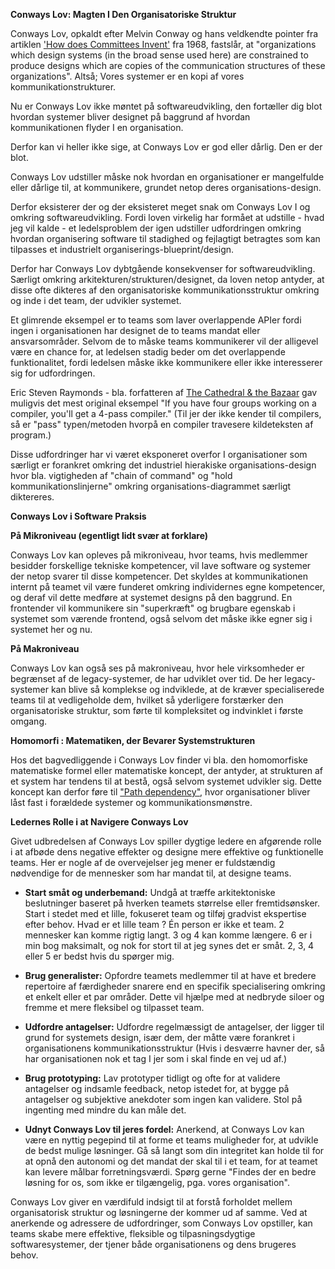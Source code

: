 [//]: # "title: Conway om og om igen."
[//]: # "slug: conway-om-og-om-igen"
[//]: # "pubDate: 18/12/2021 12:01"
[//]: # "lastModified: 14/12/2023 13:07"
[//]: # "excerpt: This is really interesting stuff!!!"
[//]: # "categories: code, acr, azure, easypeasy, iaas"
[//]: # "isPublished: true"


**Conways Lov: Magten I Den Organisatoriske Struktur**

Conways Lov, opkaldt efter Melvin Conway og hans veldkendte pointer fra artiklen ['How does Committees Invent'](https://www.melconway.com/Home/pdf/committees.pdf) fra 1968, fastslår, at "organizations which design systems (in the broad sense used here) are constrained to produce designs which are copies of the communication structures of these organizations". Altså; Vores systemer er en kopi af vores kommunikationstrukturer.

Nu er Conways Lov ikke møntet på softwareudvikling, den fortæller dig blot hvordan systemer bliver designet på baggrund af hvordan kommunikationen flyder I en organisation. 

Derfor kan vi heller ikke sige, at Conways Lov er god eller dårlig. Den er der blot.

Conways Lov udstiller måske nok hvordan en organisationer er mangelfulde eller dårlige til, at kommunikere, grundet netop deres organisations-design. 

Derfor eksisterer der og der eksisteret meget snak om Conways Lov I og omkring softwareudvikling. Fordi loven virkelig har formået at udstille - hvad jeg vil kalde - et ledelsproblem der igen udstiller udfordringen omkring hvordan organisering software til stadighed og fejlagtigt betragtes som kan tilpasses et industrielt organiserings-blueprint/design.

Derfor har Conways Lov dybtgående konsekvenser for softwareudvikling. Særligt omkring arkitekturen/strukturen/designet, da loven netop antyder, at disse ofte dikteres af den organisatoriske kommunikationsstruktur omkring og inde i det team, der udvikler systemet.

Et glimrende eksempel er to teams som laver overlappende APIer fordi ingen i organisationen har designet de to teams mandat eller ansvarsområder. Selvom de to måske teams kommunikerer vil der alligevel være en chance for, at ledelsen stadig beder om det overlappende funktionalitet, fordi ledelsen måske ikke kommunikere eller ikke interesserer sig for udfordringen.

Eric Steven Raymonds - bla. forfatteren af [The Cathedral & the Bazaar](https://www.amazon.com/Cathedral-Bazaar-Musings-Accidental-Revolutionary/dp/0596001088) gav muligvis det mest original eksempel "If you have four groups working on a compiler, you'll get a 4-pass compiler." (Til jer der ikke kender til compilers, så er "pass" typen/metoden hvorpå en compiler travesere kildeteksten af program.)

Disse udfordringer har vi været eksponeret overfor I organisationer som særligt er forankret omkring det  industriel hierakiske organisations-design hvor bla. vigtigheden af "chain of command" og "hold kommunikationslinjerne" omkring organisations-diagrammet særligt diktereres.

**Conways Lov i Software Praksis**

**På Mikroniveau (egentligt lidt svær at forklare)**

Conways Lov kan opleves på mikroniveau, hvor teams, hvis medlemmer besidder forskellige tekniske kompetencer, vil lave software og systemer der netop svarer til disse kompetencer. Det skyldes at kommunikationen internt på teamet vil være funderet omkring individernes egne kompetencer, og deraf vil dette medføre at systemet designs på den baggrund. En frontender vil kommunikere sin "superkræft" og brugbare egenskab i systemet som værende frontend, også selvom det måske ikke egner sig i systemet her og nu.

**På Makroniveau**

Conways Lov kan også ses på makroniveau, hvor hele virksomheder er begrænset af de legacy-systemer, de har udviklet over tid. De her legacy-systemer kan blive så komplekse og indviklede, at de kræver specialiserede teams til at vedligeholde dem, hvilket så yderligere forstærker den organisatoriske struktur, som førte til kompleksitet og indvinklet i første omgang.

**Homomorfi : Matematiken, der Bevarer Systemstrukturen**

Hos det bagvedliggende i Conways Lov finder vi bla. den homomorfiske matematiske formel eller matematiske koncept, der antyder, at strukturen af et system har tendens til at bestå, også selvom systemet udvikler sig. Dette koncept kan derfor føre til ["Path dependency"](https://en.wikipedia.org/wiki/Path_dependence), hvor organisationer bliver låst fast i forældede systemer og kommunikationsmønstre.

**Ledernes Rolle i at Navigere Conways Lov**

Givet udbredelsen af Conways Lov spiller dygtige ledere en afgørende rolle i at afbøde dens negative effekter og designe mere effektive og funktionelle teams. Her er nogle af de overvejelser jeg mener er fuldstændig nødvendige for de mennesker som har mandat til, at designe teams.

* **Start småt og underbemand:** Undgå at træffe arkitektoniske beslutninger baseret på hverken teamets størrelse eller fremtidsønsker. Start i stedet med et lille, fokuseret team og tilføj gradvist ekspertise efter behov. Hvad er et lille team ? Én person er ikke et team. 2 mennesker kan komme rigtig langt. 3 og 4 kan komme længere. 6 er i min bog maksimalt, og nok for stort til at jeg synes det er småt. 2, 3, 4 eller 5 er bedst hvis du spørger mig.

* **Brug generalister:** Opfordre teamets medlemmer til at have et bredere repertoire af færdigheder snarere end en specifik specialisering omkring et enkelt eller et par områder. Dette vil hjælpe med at nedbryde siloer og fremme et mere fleksibel og tilpasset team.

* **Udfordre antagelser:** Udfordre regelmæssigt de antagelser, der ligger til grund for systemets design, især dem, der måtte være forankret i organisationens kommunikationsstruktur (Hvis i desværre havner der, så har organisationen nok et tag I jer som i skal finde en vej ud af.)

* **Brug prototyping:** Lav prototyper tidligt og ofte for at validere antagelser og indsamle feedback, netop istedet for, at bygge på antagelser og subjektive anekdoter som ingen kan validere. Stol på ingenting med mindre du kan måle det.

* **Udnyt Conways Lov til jeres fordel:** Anerkend, at Conways Lov kan være en nyttig pegepind til at forme et teams muligheder for, at udvikle de bedst mulige løsninger. Gå så langt som din integritet kan holde til for at opnå den autonomi og det mandat der skal til i et team, for at teamet kan levere målbar forretningsværdi. Spørg gerne "Findes der en bedre løsning for os, som ikke er tilgængelig, pga. vores organisation".

Conways Lov giver en værdifuld indsigt til at forstå forholdet mellem organisatorisk struktur og løsningerne der kommer ud af samme. Ved at anerkende og adressere de udfordringer, som Conways Lov opstiller, kan teams skabe mere effektive, fleksible og tilpasningsdygtige softwaresystemer, der tjener både organisationens og dens brugeres behov.
